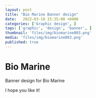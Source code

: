 ```yaml
---
layout: post
title: "Bio Marine Banner design"
date:   2022-03-10 15:35:00 +0400
categories: ['Graphic design', ]
tags: ['graphic', 'design', 'banner', ]
thumbnail: 'files/img/biomarine003.png'
media: 'files/img/biomarine003.png'
published: true
---
```

# Bio Marine

Banner design for Bio Marine

I hope you like it!
